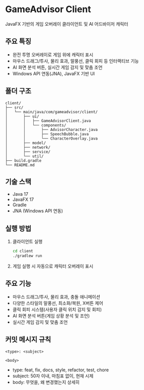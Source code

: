 # GameAdvisor Client

JavaFX 기반의 게임 오버레이 클라이언트 및 AI 어드바이저 캐릭터

## 주요 특징

- 완전 투명 오버레이로 게임 위에 캐릭터 표시
- 마우스 드래그/투사, 물리 효과, 말풍선, 클릭 회피 등 인터랙티브 기능
- AI 화면 분석 버튼, 실시간 게임 감지 및 맞춤 조언
- Windows API 연동(JNA), JavaFX 기반 UI

## 폴더 구조

```
client/
├── src/
│   └── main/java/com/gameadvisor/client/
│       ├── ui/
│       │   ├── GameAdvisorClient.java
│       │   └── components/
│       │       ├── AdvisorCharacter.java
│       │       ├── SpeechBubble.java
│       │       └── CharacterOverlay.java
│       ├── model/
│       ├── network/
│       ├── service/
│       └── util/
├── build.gradle
└── README.md
```

## 기술 스택

- Java 17
- JavaFX 17
- Gradle
- JNA (Windows API 연동)

## 실행 방법

1. 클라이언트 실행
   ```bash
   cd client
   ./gradlew run
   ```

2. 게임 실행 시 자동으로 캐릭터 오버레이 표시

## 주요 기능

- 마우스 드래그/투사, 물리 효과, 충돌 애니메이션
- 다양한 스타일의 말풍선, 최소화/복원, X버튼 제어
- 클릭 회피 시스템(사용자 클릭 위치 감지 및 회피)
- AI 화면 분석 버튼(게임 상황 분석 및 조언)
- 실시간 게임 감지 및 맞춤 조언

## 커밋 메시지 규칙

```
<type>: <subject>

<body>
```
- type: feat, fix, docs, style, refactor, test, chore
- subject: 50자 이내, 마침표 없이, 현재 시제
- body: 무엇을, 왜 변경했는지 상세히
``` 